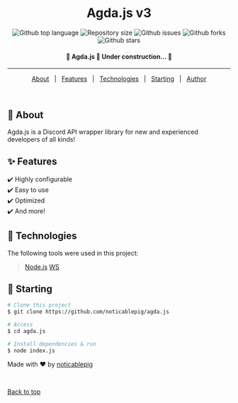<h1 align="center">Agda.js v3</h1>

<p align="center">
  <img alt="Github top language" src="https://img.shields.io/github/languages/top/noticablepig/agda.js?color=56BEB8">

  <img alt="Repository size" src="https://img.shields.io/github/repo-size/noticablepig/agda.js?color=56BEB8">

  <!-- <img alt="License" src="https://img.shields.io/github/license/noticablepig/agda.js?color=56BEB8"> -->

  <img alt="Github issues" src="https://img.shields.io/github/issues/noticablepig/agda.js?color=56BEB8" />

  <img alt="Github forks" src="https://img.shields.io/github/forks/noticablepig/agda.js?color=56BEB8" />

  <img alt="Github stars" src="https://img.shields.io/github/stars/noticablepig/agda.js?color=56BEB8" />
</p>

<!-- Status -->

<h4 align="center"> 
	🚧  Agda.js 🚀 Under construction...  🚧
</h4> 

<hr>

<p align="center">
  <a href="#dart-about">About</a> &#xa0; | &#xa0; 
  <a href="#sparkles-features">Features</a> &#xa0; | &#xa0;
  <a href="#rocket-technologies">Technologies</a> &#xa0; | &#xa0;
  <a href="#checkered_flag-starting">Starting</a> &#xa0; | &#xa0;
  <a href="https://github.com/noticablepig" target="_blank">Author</a>
</p>

<br>

## :dart: About ##

Agda.js is a Discord API wrapper library for new and experienced developers of all kinds!

## :sparkles: Features ##

:heavy_check_mark: Highly configurable\
:heavy_check_mark: Easy to use\
:heavy_check_mark: Optimized\
:heavy_check_mark: And more!

## :rocket: Technologies ##

The following tools were used in this project:

> [Node.js](https://nodejs.org/en/)
> [WS](https://www.npmjs.com/package/ws)

## :checkered_flag: Starting ##

```bash
# Clone this project
$ git clone https://github.com/noticablepig/agda.js

# Access
$ cd agda.js

# Install dependencies & run
$ node index.js
```

Made with :heart: by <a href="https://github.com/noticablepig" target="_blank">noticablepig</a>

&#xa0;

<a href="#top">Back to top</a>
